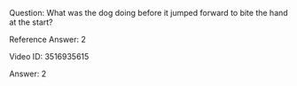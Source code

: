 Question: What was the dog doing before it jumped forward to bite the hand at the start?

Reference Answer: 2

Video ID: 3516935615

Answer: 2

